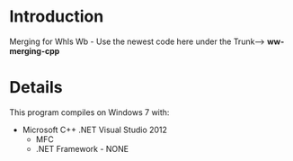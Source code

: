 # Introduction #

Merging for Whls Wb - Use the newest code here under the Trunk--> **ww-merging-cpp**

# Details #

This program compiles on Windows 7 with:
  * Microsoft C++ .NET Visual Studio 2012
    * MFC
    * .NET Framework - NONE